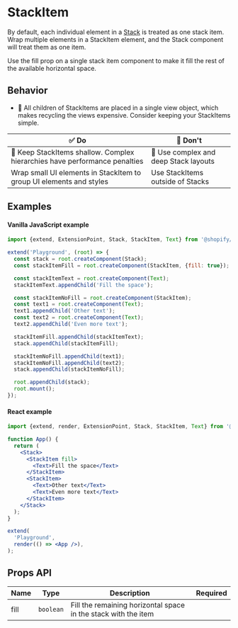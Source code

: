 # StackItem

By default, each individual element in a [Stack](./Stack.md) is treated as one stack item. Wrap multiple elements in a StackItem element, and the Stack component will treat them as one item.

Use the fill prop on a single stack item component to make it fill the rest of the available horizontal space.

## Behavior

- 📱 All children of StackItems are placed in a single view object, which makes recycling the views expensive. Consider keeping your StackItems simple.

| ✅ Do                                                                      | 🛑 Don't                              |
| -------------------------------------------------------------------------- | ------------------------------------- |
| 📱 Keep StackItems shallow. Complex hierarchies have performance penalties | 📱 Use complex and deep Stack layouts |
| Wrap small UI elements in StackItem to group UI elements and styles        | Use StackItems outside of Stacks      |

## Examples

#### Vanilla JavaScript example

```js
import {extend, ExtensionPoint, Stack, StackItem, Text} from '@shopify/admin-ui-extensions';

extend('Playground', (root) => {
  const stack = root.createComponent(Stack);
  const stackItemFill = root.createComponent(StackItem, {fill: true});

  const stackItemText = root.createComponent(Text);
  stackItemText.appendChild('Fill the space');

  const stackItemNoFill = root.createComponent(StackItem);
  const text1 = root.createComponent(Text);
  text1.appendChild('Other text');
  const text2 = root.createComponent(Text);
  text2.appendChild('Even more text');

  stackItemFill.appendChild(stackItemText);
  stack.appendChild(stackItemFill);

  stackItemNoFill.appendChild(text1);
  stackItemNoFill.appendChild(text2);
  stack.appendChild(stackItemNoFill);

  root.appendChild(stack);
  root.mount();
});
```

#### React example

```jsx
import {extend, render, ExtensionPoint, Stack, StackItem, Text} from '@shopify/admin-ui-extensions-react';

function App() {
  return (
    <Stack>
      <StackItem fill>
        <Text>Fill the space</Text>
      </StackItem>
      <StackItem>
        <Text>Other text</Text>
        <Text>Even more text</Text>
      </StackItem>
    </Stack>
  );
}

extend(
  'Playground',
  render(() => <App />),
);
```

## Props API

| Name | Type      | Description                                                    | Required |
| ---- | --------- | -------------------------------------------------------------- | -------- |
| fill | `boolean` | Fill the remaining horizontal space in the stack with the item |          |
